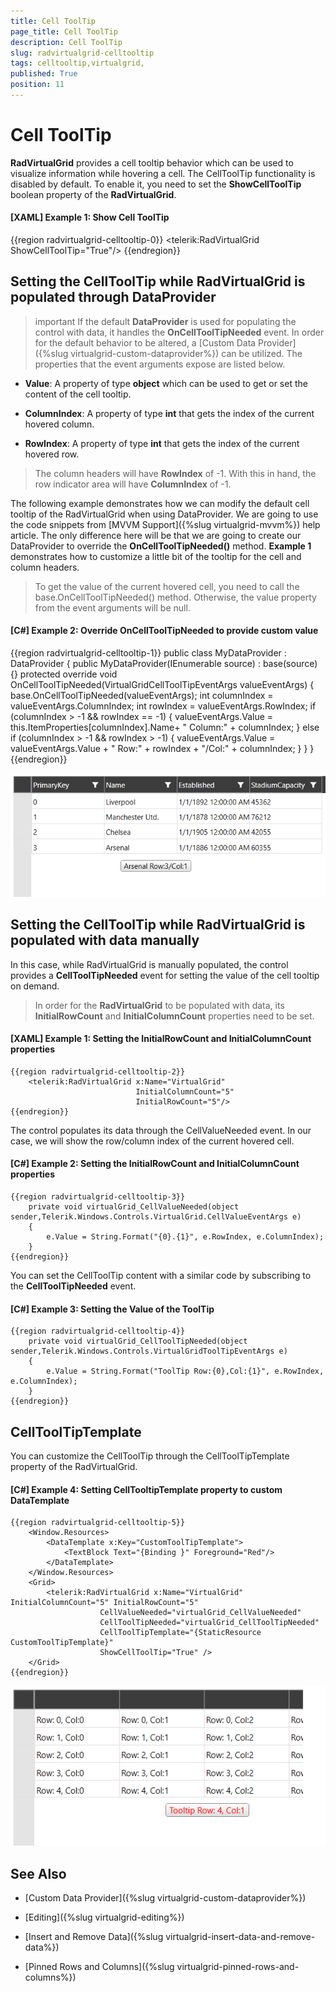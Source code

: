 ```yaml
---
title: Cell ToolTip
page_title: Cell ToolTip
description: Cell ToolTip
slug: radvirtualgrid-celltooltip
tags: celltooltip,virtualgrid,
published: True
position: 11
---
```


# Cell ToolTip

__RadVirtualGrid__ provides a cell tooltip behavior which can be used to visualize information while hovering a cell. The CellToolTip functionality is disabled by default. To enable it, you need to set the __ShowCellToolTip__ boolean property of the __RadVirtualGrid__.

#### __[XAML] Example 1: Show Cell ToolTip__

{{region radvirtualgrid-celltooltip-0}}
	<telerik:RadVirtualGrid ShowCellToolTip="True"/>
{{endregion}}

## Setting the CellToolTip while RadVirtualGrid is populated through DataProvider

>important If the default __DataProvider__ is used for populating the control with data, it handles the __OnCellToolTipNeeded__ event. In order for the default behavior to be altered, a [Custom Data Provider]({%slug virtualgrid-custom-dataprovider%}) can be utilized. The properties that the event arguments expose are listed below.

* __Value__: A property of type __object__ which can be used to get or set the content of the cell tooltip.

* __ColumnIndex__: A property of type __int__ that gets the index of the current hovered column.

* __RowIndex__: A property of type __int__ that gets the index of the current hovered row.

> The column headers will have __RowIndex__ of -1. With this in hand, the row indicator area will have __ColumnIndex__ of -1.

The following example demonstrates how we can modify the default cell tooltip of the RadVirtualGrid when using DataProvider. We are going to use the code snippets from [MVVM Support]({%slug virtualgrid-mvvm%}) help article. The only difference here will be that we are going to create our DataProvider to override the __OnCellToolTipNeeded()__ method. __Example 1__ demonstrates how to customize a little bit of the tooltip for the cell and column headers.

> To get the value of the current hovered cell, you need to call the base.OnCellToolTipNeeded() method. Otherwise, the value property from the event arguments will be null.

#### __[C#] Example 2: Override OnCellToolTipNeeded to provide custom value__

{{region radvirtualgrid-celltooltip-1}}
	public class MyDataProvider : DataProvider
	{
		public MyDataProvider(IEnumerable source)
			: base(source) 	{}
		protected override void OnCellToolTipNeeded(VirtualGridCellToolTipEventArgs valueEventArgs)
		{
			base.OnCellToolTipNeeded(valueEventArgs);
			int columnIndex = valueEventArgs.ColumnIndex;
			int rowIndex = valueEventArgs.RowIndex;
			if (columnIndex > -1 && rowIndex == -1)
			{
				valueEventArgs.Value = this.ItemProperties[columnIndex].Name+ " Column:" + columnIndex;
			}
			else if (columnIndex > -1 && rowIndex > -1)
			{
				valueEventArgs.Value = valueEventArgs.Value + " Row:" + rowIndex + "/Col:" + columnIndex;
			}
		}
	}
{{endregion}}

![](images/radvirtualgrid-features-celltooltip-customtooltip.PNG)

## Setting the CellToolTip while RadVirtualGrid is populated with data manually

In this case, while RadVirtualGrid is manually populated, the control provides a __CellToolTipNeeded__ event for setting the value of the cell tooltip on demand. 

> In order for the __RadVirtualGrid__ to be populated with data, its __InitialRowCount__ and __InitialColumnCount__ properties need to be set.

#### __[XAML] Example 1: Setting the InitialRowCount and InitialColumnCount properties__
	{{region radvirtualgrid-celltooltip-2}}
		<telerik:RadVirtualGrid x:Name="VirtualGrid"  
								InitialColumnCount="5"  
								InitialRowCount="5"/> 
	{{endregion}}

The control populates its data through the CellValueNeeded event. In our case, we will show the row/column index of the current hovered cell.

#### __[C#] Example 2: Setting the InitialRowCount and InitialColumnCount properties__
	{{region radvirtualgrid-celltooltip-3}}
		private void virtualGrid_CellValueNeeded(object sender,Telerik.Windows.Controls.VirtualGrid.CellValueEventArgs e) 
		{ 
			e.Value = String.Format("{0}.{1}", e.RowIndex, e.ColumnIndex); 
		}  
	{{endregion}}

You can set the CellToolTip content with a similar code by subscribing to the __CellToolTipNeeded__ event.

#### __[C#] Example 3: Setting the Value of the ToolTip__
	{{region radvirtualgrid-celltooltip-4}}
		private void virtualGrid_CellToolTipNeeded(object sender,Telerik.Windows.Controls.VirtualGridToolTipEventArgs e) 
		{ 
			e.Value = String.Format("ToolTip Row:{0},Col:{1}", e.RowIndex, e.ColumnIndex); 
		}  
	{{endregion}}

## CellToolTipTemplate

You can customize the CellToolTip through the CellToolTipTemplate property of the RadVirtualGrid.

#### __[C#] Example 4: Setting CellTooltipTemplate property to custom DataTemplate__
	{{region radvirtualgrid-celltooltip-5}}
		<Window.Resources>
			<DataTemplate x:Key="CustomToolTipTemplate">
				<TextBlock Text="{Binding }" Foreground="Red"/>
			</DataTemplate>
		</Window.Resources>
		<Grid>
			<telerik:RadVirtualGrid x:Name="VirtualGrid" InitialColumnCount="5" InitialRowCount="5"
						CellValueNeeded="virtualGrid_CellValueNeeded" 		
						CellToolTipNeeded="virtualGrid_CellToolTipNeeded" 
						CellToolTipTemplate="{StaticResource CustomToolTipTemplate}" 
						ShowCellToolTip="True" />   
		</Grid>
	{{endregion}}

![](images/radvirtualgrid-features-celltooltip-customtooltiptemplate.PNG)	
	
## See Also

* [Custom Data Provider]({%slug virtualgrid-custom-dataprovider%})

* [Editing]({%slug virtualgrid-editing%})

* [Insert and Remove Data]({%slug virtualgrid-insert-data-and-remove-data%})

* [Pinned Rows and Columns]({%slug virtualgrid-pinned-rows-and-columns%})
